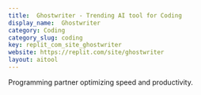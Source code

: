 ```yaml
---
title:  Ghostwriter - Trending AI tool for Coding
display_name:  Ghostwriter
category: Coding
category_slug: coding
key: replit_com_site_ghostwriter
website: https://replit.com/site/ghostwriter
layout: aitool
---
```


Programming partner optimizing speed and productivity.
